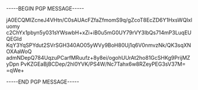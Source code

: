 -----BEGIN PGP MESSAGE-----

jA0ECQMIZcneJ4VHtn/C0sAUAcFZfaZfmomS9q/gZcoT8EcZD6Y1HxsWQIxluomy
c2ChYx1pbyn5y031sYWswbH+xZi+iB0u5mG0UY79rVY3IbQs714mP3LuqEUQEGId
KqY3YqSPYdut2SVrSGH340AO05yWVy9BoH80Uj1q6V0nmvzNk/QK3sqXNOXAaWoQ
admNDepQ784UqzuPCarfMRuufz+8y8ei/ogohUUrAt2ho81GcSHKg9PrijMZyDpn
PvKZGEaBjBCDep/2hl0YVK/PS4W/Nc7Tahx6w8RZeyPEG3sV37M=
=qWe+

-----END PGP MESSAGE-----
